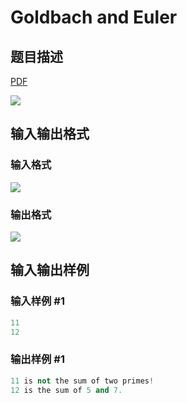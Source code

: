 # Goldbach and Euler

## 题目描述

[problemUrl]: https://uva.onlinejudge.org/index.php?option=com_onlinejudge&Itemid=8&category=15&page=show_problem&problem=1252

[PDF](https://uva.onlinejudge.org/external/103/p10311.pdf)

![](https://cdn.luogu.com.cn/upload/vjudge_pic/UVA10311/53d542e00a1d74df2ce84e7257eb2bca1960ad57.png)

## 输入输出格式

### 输入格式

![](https://cdn.luogu.com.cn/upload/vjudge_pic/UVA10311/d0b671b536b9146123cfa5ba8ca7eaeb3dfee10d.png)

### 输出格式

![](https://cdn.luogu.com.cn/upload/vjudge_pic/UVA10311/2732d2d6e9f6ede2bcfedceb068574985909beb3.png)

## 输入输出样例

### 输入样例 #1

```cpp
11
12
```


### 输出样例 #1

```cpp
11 is not the sum of two primes!
12 is the sum of 5 and 7.
```


